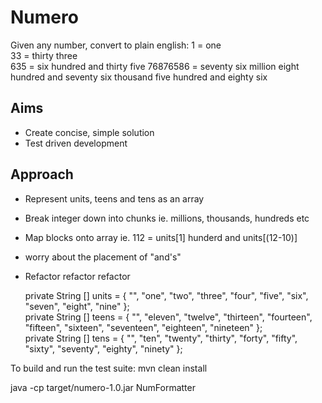 Numero
======

Given any number, convert to plain english:
1 = one  
33 = thirty three  
635 = six hundred and thirty five
76876586 = seventy six million eight hundred and seventy six thousand five hundred and eighty six

Aims
----
* Create concise, simple solution  
* Test driven development

Approach
--------
* Represent units, teens and tens as an array  
* Break integer down into chunks ie. millions, thousands, hundreds etc  
* Map blocks onto array ie.  112 = units[1] hunderd and units[(12-10)] 
* worry about the placement of "and's"  
* Refactor refactor refactor  
 
    private String [] units = { "", "one", "two", "three", "four", "five", "six", "seven", "eight", "nine" };  
    private String [] teens = { "", "eleven", "twelve", "thirteen", "fourteen", "fifteen", "sixteen", "seventeen", "eighteen", "nineteen" };  
    private String [] tens = { "", "ten", "twenty", "thirty", "forty", "fifty", "sixty", "seventy", "eighty", "ninety" };  

To build and run the test suite:
mvn clean install

java -cp target/numero-1.0.jar NumFormatter <number>
